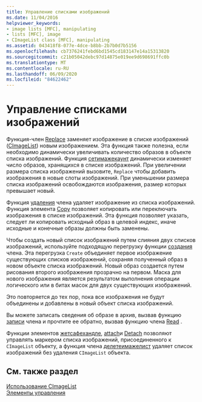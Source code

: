 ```yaml
---
title: Управление списками изображений
ms.date: 11/04/2016
helpviewer_keywords:
- image lists [MFC], manipulating
- lists [MFC], image
- CImageList class [MFC], manipulating
ms.assetid: 043418f8-077e-4dce-b8bb-2b7b0d7b5156
ms.openlocfilehash: cb7376241febd6bd1545cd183147e14a15313820
ms.sourcegitcommit: c21b05042debc97d14875e019ee9d698691ffc0b
ms.translationtype: MT
ms.contentlocale: ru-RU
ms.lasthandoff: 06/09/2020
ms.locfileid: "84622462"
---
```

# <a name="manipulating-image-lists"></a>Управление списками изображений

Функция-член [Replace](reference/cimagelist-class.md#replace) заменяет изображение в списке изображений ([CImageList](reference/cimagelist-class.md)) новым изображением. Эта функция также полезна, если необходимо динамически увеличивать количество образов в объекте списка изображений. Функция [сетимажекаунт](reference/cimagelist-class.md#setimagecount) динамически изменяет число образов, хранящихся в списке изображений. При увеличении размера списка изображений вызовите, `Replace` чтобы добавить изображения в новые слоты изображений. При уменьшении размера списка изображений освобождаются изображения, размер которых превышает новый.

Функция [удаления](reference/cimagelist-class.md#remove) члена удаляет изображение из списка изображений. Функция элемента [Copy](reference/cimagelist-class.md#copy) позволяет копировать или переключать изображения в списке изображений. Эта функция позволяет указать, следует ли копировать исходный образ в целевой индекс, иначе исходные и конечные образы должны быть заменены.

Чтобы создать новый список изображений путем слияния двух списков изображений, используйте подходящую перегрузку функции [создания](reference/cimagelist-class.md#create) члена. Эта перегрузка `Create` объединяет первое изображение существующих списков изображений, сохраняя полученный образ в новом объекте списка изображений. Новый образ создается путем рисования второго изображения прозрачно на первом. Маска для нового изображения является результатом выполнения операции логического или в битах масок для двух существующих изображений.

Это повторяется до тех пор, пока все изображения не будут объединены и добавлены в новый объект списка изображений.

Вы можете записать сведения об образе в архив, вызвав функцию [записи](reference/cimagelist-class.md#write) члена и прочтите ее обратно, вызвав функцию члена [Read](reference/cimagelist-class.md#read) .

Функции элементов [жетсафехандле](reference/cimagelist-class.md#getsafehandle), [attach](reference/cimagelist-class.md#attach)и [Detach](reference/cimagelist-class.md#detach) позволяют управлять маркером списка изображений, присоединенного к `CImageList` объекту, а функция члена [делетеимажелист](reference/cimagelist-class.md#deleteimagelist) удаляет список изображений без удаления `CImageList` объекта.

## <a name="see-also"></a>См. также раздел

[Использование CImageList](using-cimagelist.md)<br/>
[Элементы управления](controls-mfc.md)
